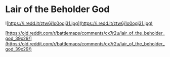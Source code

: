 # Lair of the Beholder God

![https://i.redd.it/ztw6j1o0ogj31.jpg](https://i.redd.it/ztw6j1o0ogj31.jpg)

[https://old.reddit.com/r/battlemaps/comments/cx7r2u/lair_of_the_beholder_god_39x29/](https://old.reddit.com/r/battlemaps/comments/cx7r2u/lair_of_the_beholder_god_39x29/)